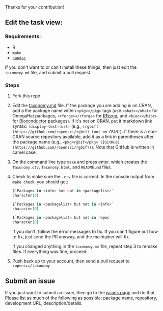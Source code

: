 Thanks for your contribution!

## Edit the task view:

### Requirements:

* R
* `make`
* [`pandoc`](http://johnmacfarlane.net/pandoc/installing.html)

If you don't want to or can't install these things, then just edit the `taxonomy.md` file, and submit a pull request.

### Steps

1. Fork this repo
2. Edit the [taxonomy.md](https://github.com/ropensci/taxonomy/blob/master/taxonomy.md) file. If the package you are adding is on CRAN, add a the package name within `<pkg></pkg>` tags (use `<ohat></ohat>` for OmegaHat packages, `<rforge></rforge>` for [RForge](https://r-forge.r-project.org/), and `<bioc></bioc>` for [Bioconductor](http://www.bioconductor.org/) packages). If it's not on CRAN, put it markdown link syntax: `[display-text](url)` (e.g., `[rgbif](https://github.com/ropensci/rgbif) (not on CRAN)`). If there is a non-CRAN source repository available, add it as a link in parentheses after the package name (e.g., `<pkg>rgbif</pkg> ([GitHub](https://github.com/ropensci/rgbif))`). Note that GitHub is written in camel case.
3. On the command line type `make` and press enter, which creates the `Taxonomy.ctv`, `Taxonomy.html`, and `README.md` files.
4. Check to make sure the `.ctv` file is correct. In the console output from `make check`, you should get:

    ```coffee
    $`Packages in <info> but not in <packagelist>`
    character(0)

    $`Packages in <packagelist> but not in <info>`
    character(0)

    $`Packages in <packagelist> but not in repos`
    character(0)
    ```

    If you don't, follow the error messages to fix. If you can't figure out how to fix, just send the PR anyway, and the maintainer will fix.

    If you changed anything in the `taxonomy.md` file, repeat step 3 to remake files. If everything was fine, proceed.
5. Push back up to your account, then send a pull request to `ropensci/taxonomy`

## Submit an issue

If you just want to submit an issue, then go to the [issues page](https://github.com/ropensci/taxonomy/issues?state=open) and do that. Please list as much of the following as possible: package name, repository, development URL, description/details.
